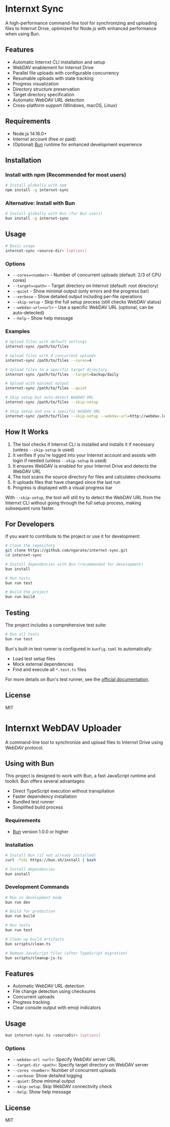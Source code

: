 # Internxt Sync

A high-performance command-line tool for synchronizing and uploading files to Internxt Drive, optimized for Node.js with enhanced performance when using Bun.

## Features

- Automatic Internxt CLI installation and setup
- WebDAV enablement for Internxt Drive
- Parallel file uploads with configurable concurrency
- Resumable uploads with state tracking
- Progress visualization
- Directory structure preservation
- Target directory specification
- Automatic WebDAV URL detection
- Cross-platform support (Windows, macOS, Linux)

## Requirements

- Node.js 14.16.0+
- Internxt account (free or paid)
- (Optional) [Bun](https://bun.sh/) runtime for enhanced development experience

## Installation

### Install with npm (Recommended for most users)

```bash
# Install globally with npm
npm install -g internxt-sync
```

### Alternative: Install with Bun

```bash
# Install globally with Bun (for Bun users)
bun install -g internxt-sync
```

## Usage

```bash
# Basic usage
internxt-sync <source-dir> [options]
```

### Options

- `--cores=<number>` - Number of concurrent uploads (default: 2/3 of CPU cores)
- `--target=<path>` - Target directory on Internxt (default: root directory)
- `--quiet` - Show minimal output (only errors and the progress bar)
- `--verbose` - Show detailed output including per-file operations
- `--skip-setup` - Skip the full setup process (still checks WebDAV status)
- `--webdav-url=<url>` - Use a specific WebDAV URL (optional, can be auto-detected)
- `--help` - Show help message

### Examples

```bash
# Upload files with default settings
internxt-sync /path/to/files

# Upload files with 4 concurrent uploads
internxt-sync /path/to/files --cores=4

# Upload files to a specific target directory
internxt-sync /path/to/files --target=backup/daily

# Upload with minimal output
internxt-sync /path/to/files --quiet

# Skip setup but auto-detect WebDAV URL
internxt-sync /path/to/files --skip-setup

# Skip setup and use a specific WebDAV URL
internxt-sync /path/to/files --skip-setup --webdav-url=http://webdav.local.internxt.com:3005
```

## How It Works

1. The tool checks if Internxt CLI is installed and installs it if necessary (unless `--skip-setup` is used)
2. It verifies if you're logged into your Internxt account and assists with login if needed (unless `--skip-setup` is used)
3. It ensures WebDAV is enabled for your Internxt Drive and detects the WebDAV URL
4. The tool scans the source directory for files and calculates checksums
5. It uploads files that have changed since the last run
6. Progress is displayed with a visual progress bar

With `--skip-setup`, the tool will still try to detect the WebDAV URL from the Internxt CLI without going through the full setup process, making subsequent runs faster.

## For Developers

If you want to contribute to the project or use it for development:

```bash
# Clone the repository
git clone https://github.com/ngarate/internxt-sync.git
cd internxt-sync

# Install dependencies with Bun (recommended for development)
bun install

# Run tests
bun run test

# Build the project
bun run build
```

## Testing

The project includes a comprehensive test suite:

```bash
# Run all tests
bun run test
```

Bun's built-in test runner is configured in `bunfig.toml` to automatically:
- Load test setup files
- Mock external dependencies
- Find and execute all `*.test.ts` files

For more details on Bun's test runner, see the [official documentation](https://bun.sh/docs/cli/test).

## License

MIT 

# Internxt WebDAV Uploader

A command-line tool to synchronize and upload files to Internxt Drive using WebDAV protocol.

## Using with Bun

This project is designed to work with Bun, a fast JavaScript runtime and toolkit. Bun offers several advantages:

- Direct TypeScript execution without transpilation
- Faster dependency installation
- Bundled test runner
- Simplified build process

### Requirements

- [Bun](https://bun.sh/) version 1.0.0 or higher

### Installation

```bash
# Install Bun (if not already installed)
curl -fsSL https://bun.sh/install | bash

# Install dependencies
bun install
```

### Development Commands

```bash
# Run in development mode
bun run dev

# Build for production
bun run build

# Run tests
bun run test

# Clean up build artifacts
bun scripts/clean.ts

# Remove JavaScript files (after TypeScript migration)
bun scripts/cleanup-js.ts
```

## Features

- Automatic WebDAV URL detection
- File change detection using checksums
- Concurrent uploads
- Progress tracking
- Clear console output with emoji indicators

## Usage

```bash
bun internxt-sync.ts <sourceDir> [options]
```

### Options

- `--webdav-url <url>`: Specify WebDAV server URL
- `--target-dir <path>`: Specify target directory on WebDAV server
- `--cores <number>`: Number of concurrent uploads
- `--verbose`: Show detailed logging
- `--quiet`: Show minimal output
- `--skip-setup`: Skip WebDAV connectivity check
- `--help`: Show help message

## License

MIT 